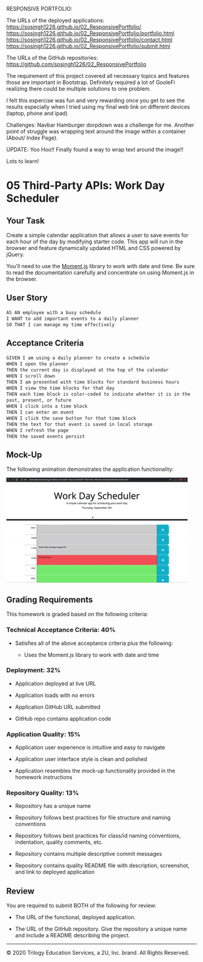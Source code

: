 RESPONSIVE PORTFOLIO:

The URLs of the deployed applications: https://sosingh1226.github.io/02_ResponsivePortfolio/ https://sosingh1226.github.io/02_ResponsivePortfolio/portfolio.html https://sosingh1226.github.io/02_ResponsivePortfolio/contact.html https://sosingh1226.github.io/02_ResponsivePortfolio/submit.html

The URLs of the GitHub repositories: https://github.com/sosingh1226/02_ResponsivePortfolio

The requirement of this project covered all necessary topics and features those are important in Bootstrap. Definitely required a lot of GooleFi realizing there could be multiple solutions to one problem.

I felt this expercise was fun and very rewarding once you get to see the results especially when I tried using my final web link on different devices (laptop, phone and ipad)

Challenges: Navbar Hamburger dorpdown was a challenge for me. Another point of struggle was wrapping text around the image within a container (About/ Index Page).

UPDATE: Yoo Hoo!! Finally found a way to wrap text around the image!!

Lots to learn!


# 05 Third-Party APIs: Work Day Scheduler

## Your Task

Create a simple calendar application that allows a user to save events for each hour of the day by modifying starter code. This app will run in the browser and feature dynamically updated HTML and CSS powered by jQuery.

You'll need to use the [Moment.js](https://momentjs.com/) library to work with date and time. Be sure to read the documentation carefully and concentrate on using Moment.js in the browser.


## User Story

```
AS AN employee with a busy schedule
I WANT to add important events to a daily planner
SO THAT I can manage my time effectively
```


## Acceptance Criteria

```
GIVEN I am using a daily planner to create a schedule
WHEN I open the planner
THEN the current day is displayed at the top of the calendar
WHEN I scroll down
THEN I am presented with time blocks for standard business hours
WHEN I view the time blocks for that day
THEN each time block is color-coded to indicate whether it is in the past, present, or future
WHEN I click into a time block
THEN I can enter an event
WHEN I click the save button for that time block
THEN the text for that event is saved in local storage
WHEN I refresh the page
THEN the saved events persist
```


## Mock-Up

The following animation demonstrates the application functionality:

![day planner demo](./Assets/05-third-party-apis-homework-demo.gif)


## Grading Requirements

This homework is graded based on the following criteria: 

### Technical Acceptance Criteria: 40%

* Satisfies all of the above acceptance criteria plus the following:

  * Uses the Moment.js library to work with date and time

### Deployment: 32%

* Application deployed at live URL

* Application loads with no errors

* Application GitHub URL submitted

* GitHub repo contains application code

### Application Quality: 15%

* Application user experience is intuitive and easy to navigate

* Application user interface style is clean and polished

* Application resembles the mock-up functionality provided in the homework instructions

### Repository Quality: 13%

* Repository has a unique name

* Repository follows best practices for file structure and naming conventions

* Repository follows best practices for class/id naming conventions, indentation, quality comments, etc.

* Repository contains multiple descriptive commit messages

* Repository contains quality README file with description, screenshot, and link to deployed application


## Review

You are required to submit BOTH of the following for review:

* The URL of the functional, deployed application.

* The URL of the GitHub repository. Give the repository a unique name and include a README describing the project.

- - -
© 2020 Trilogy Education Services, a 2U, Inc. brand. All Rights Reserved.
